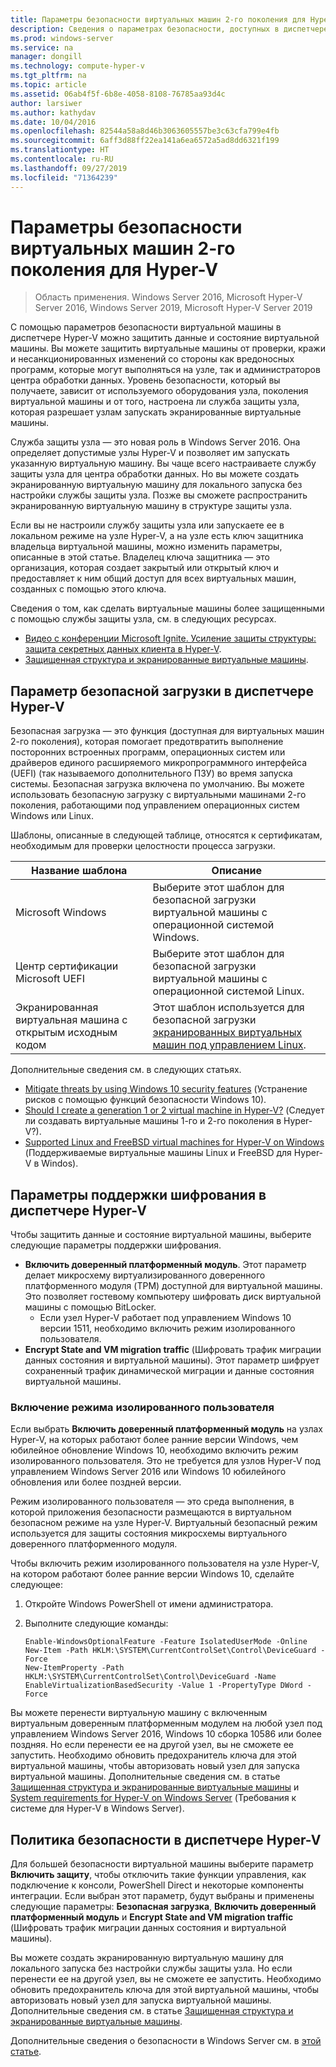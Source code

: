 ```yaml
---
title: Параметры безопасности виртуальных машин 2-го поколения для Hyper-V
description: Сведения о параметрах безопасности, доступных в диспетчере Hyper-V для виртуальных машин 2-го поколения
ms.prod: windows-server
ms.service: na
manager: dongill
ms.technology: compute-hyper-v
ms.tgt_pltfrm: na
ms.topic: article
ms.assetid: 06ab4f5f-6b8e-4058-8108-76785aa93d4c
author: larsiwer
ms.author: kathydav
ms.date: 10/04/2016
ms.openlocfilehash: 82544a58a8d46b3063605557be3c63cfa799e4fb
ms.sourcegitcommit: 6aff3d88ff22ea141a6ea6572a5ad8dd6321f199
ms.translationtype: HT
ms.contentlocale: ru-RU
ms.lasthandoff: 09/27/2019
ms.locfileid: "71364239"
---
```

# <a name="generation-2-virtual-machine-security-settings-for-hyper-v"></a>Параметры безопасности виртуальных машин 2-го поколения для Hyper-V

>Область применения. Windows Server 2016, Microsoft Hyper-V Server 2016, Windows Server 2019, Microsoft Hyper-V Server 2019

С помощью параметров безопасности виртуальной машины в диспетчере Hyper-V можно защитить данные и состояние виртуальной машины. Вы можете защитить виртуальные машины от проверки, кражи и несанкционированных изменений со стороны как вредоносных программ, которые могут выполняться на узле, так и администраторов центра обработки данных. Уровень безопасности, который вы получаете, зависит от используемого оборудования узла, поколения виртуальной машины и от того, настроена ли служба защиты узла, которая разрешает узлам запускать экранированные виртуальные машины.  

Служба защиты узла — это новая роль в Windows Server 2016. Она определяет допустимые узлы Hyper-V и позволяет им запускать указанную виртуальную машину. Вы чаще всего настраиваете службу защиты узла для центра обработки данных. Но вы можете создать экранированную виртуальную машину для локального запуска без настройки службы защиты узла. Позже вы сможете распространить экранированную виртуальную машину в структуре защиты узла.  

Если вы не настроили службу защиты узла или запускаете ее в локальном режиме на узле Hyper-V, а на узле есть ключ защитника владельца виртуальной машины, можно изменить параметры, описанные в этой статье.   Владелец ключа защитника — это организация, которая создает закрытый или открытый ключ и предоставляет к ним общий доступ для всех виртуальных машин, созданных с помощью этого ключа.  

Сведения о том, как сделать виртуальные машины более защищенными с помощью службы защиты узла, см. в следующих ресурсах.  

- [Видео с конференции Microsoft Ignite. Усиление защиты структуры: защита секретных данных клиента в Hyper-V](https://go.microsoft.com/fwlink/?LinkId=746379).
- [Защищенная структура и экранированные виртуальные машины](https://go.microsoft.com/fwlink/?LinkId=746381).

## <a name="secure-boot-setting-in-hyper-v-manager"></a>Параметр безопасной загрузки в диспетчере Hyper-V  

Безопасная загрузка — это функция (доступная для виртуальных машин 2-го поколения), которая помогает предотвратить выполнение посторонних встроенных программ, операционных систем или драйверов единого расширяемого микропрограммного интерфейса (UEFI) (так называемого дополнительного ПЗУ) во время запуска системы. Безопасная загрузка включена по умолчанию. Вы можете использовать безопасную загрузку с виртуальными машинами 2-го поколения, работающими под управлением операционных систем Windows или Linux.  

Шаблоны, описанные в следующей таблице, относятся к сертификатам, необходимым для проверки целостности процесса загрузки.  

|Название шаблона|Описание|  
|-----------------|---------------|  
|Microsoft Windows|Выберите этот шаблон для безопасной загрузки виртуальной машины с операционной системой Windows.|  
|Центр сертификации Microsoft UEFI|Выберите этот шаблон для безопасной загрузки виртуальной машины с операционной системой Linux.|  
|Экранированная виртуальная машина с открытым исходным кодом|Этот шаблон используется для безопасной загрузки [экранированных виртуальных машин под управлением Linux](https://docs.microsoft.com/windows-server/security/guarded-fabric-shielded-vm/guarded-fabric-create-a-linux-shielded-vm-template).|

Дополнительные сведения см. в следующих статьях.  

- [Mitigate threats by using Windows 10 security features](https://docs.microsoft.com/windows/security/threat-protection/overview-of-threat-mitigations-in-windows-10) (Устранение рисков с помощью функций безопасности Windows 10).  
- [Should I create a generation 1 or 2 virtual machine in Hyper-V?](../plan/Should-I-create-a-generation-1-or-2-virtual-machine-in-Hyper-V.md) (Следует ли создавать виртуальные машины 1-го и 2-го поколения в Hyper-V?).  
- [Supported Linux and FreeBSD virtual machines for Hyper-V on Windows](../Supported-Linux-and-FreeBSD-virtual-machines-for-Hyper-V-on-Windows.md) (Поддерживаемые виртуальные машины Linux и FreeBSD для Hyper-V в Windos).  

## <a name="encryption-support-settings-in-hyper-v-manager"></a>Параметры поддержки шифрования в диспетчере Hyper-V

Чтобы защитить данные и состояние виртуальной машины, выберите следующие параметры поддержки шифрования.  

- **Включить доверенный платформенный модуль**. Этот параметр делает микросхему виртуализированного доверенного платформенного модуля (TPM) доступной для виртуальной машины. Это позволяет гостевому компьютеру шифровать диск виртуальной машины с помощью BitLocker.
  - Если узел Hyper-V работает под управлением Windows 10 версии 1511, необходимо включить режим изолированного пользователя. 
- **Encrypt State and VM migration traffic** (Шифровать трафик миграции данных состояния и виртуальной машины). Этот параметр шифрует сохраненный трафик динамической миграции и данные состояния виртуальной машины.

### <a name="enable-isolated-user-mode"></a>Включение режима изолированного пользователя

Если выбрать **Включить доверенный платформенный модуль** на узлах Hyper-V, на которых работают более ранние версии Windows, чем юбилейное обновление Windows 10, необходимо включить режим изолированного пользователя. Это не требуется для узлов Hyper-V под управлением Windows Server 2016 или Windows 10 юбилейного обновления или более поздней версии.

Режим изолированного пользователя — это среда выполнения, в которой приложения безопасности размещаются в виртуальном безопасном режиме на узле Hyper-V. Виртуальный безопасный режим используется для защиты состояния микросхемы виртуального доверенного платформенного модуля.  

Чтобы включить режим изолированного пользователя на узле Hyper-V, на котором работают более ранние версии Windows 10, сделайте следующее:  

1.  Откройте Windows PowerShell от имени администратора.  

2.  Выполните следующие команды:  

    ```  
    Enable-WindowsOptionalFeature -Feature IsolatedUserMode -Online  
    New-Item -Path HKLM:\SYSTEM\CurrentControlSet\Control\DeviceGuard -Force  
    New-ItemProperty -Path HKLM:\SYSTEM\CurrentControlSet\Control\DeviceGuard -Name EnableVirtualizationBasedSecurity -Value 1 -PropertyType DWord -Force  

    ```  

Вы можете перенести виртуальную машину с включенным виртуальным доверенным платформенным модулем на любой узел под управлением Windows Server 2016, Windows 10 сборка 10586 или более поздняя. Но если перенести ее на другой узел, вы не сможете ее запустить. Необходимо обновить предохранитель ключа для этой виртуальной машины, чтобы авторизовать новый узел для запуска виртуальной машины. Дополнительные сведения см. в статье [Защищенная структура и экранированные виртуальные машины](https://go.microsoft.com/fwlink/?LinkId=746381) и [System requirements for Hyper-V on Windows Server](../System-requirements-for-Hyper-V-on-Windows.md) (Требования к системе для Hyper-V в Windows Server).  

## <a name="security-policy-in-hyper-v-manager"></a>Политика безопасности в диспетчере Hyper-V  
Для большей безопасности виртуальной машины выберите параметр **Включить защиту**, чтобы отключить такие функции управления, как подключение к консоли, PowerShell Direct и некоторые компоненты интеграции. Если выбран этот параметр, будут выбраны и применены следующие параметры: **Безопасная загрузка**, **Включить доверенный платформенный модуль** и **Encrypt State and VM migration traffic** (Шифровать трафик миграции данных состояния и виртуальной машины).   

Вы можете создать экранированную виртуальную машину для локального запуска без настройки службы защиты узла. Но если перенести ее на другой узел, вы не сможете ее запустить. Необходимо обновить предохранитель ключа для этой виртуальной машины, чтобы авторизовать новый узел для запуска виртуальной машины. Дополнительные сведения см. в статье [Защищенная структура и экранированные виртуальные машины](https://go.microsoft.com/fwlink/?LinkId=746381).  

Дополнительные сведения о безопасности в Windows Server см. в [этой статье](../../../security/Security-and-Assurance.md).  
